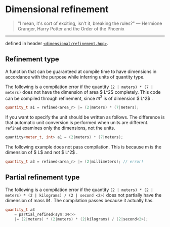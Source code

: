 # Dimensional refinement

>"I mean, it's sort of exciting, isn't it, breaking the rules?" — Hermione Granger, Harry Potter and the Order of the Phoenix

----------------------


defined in header [`<dimensional/refinement.hpp>`]().

## Refinement type

A function that can be guaranteed at compile time to have dimensions in accordance with the purpose while inferring units of quantity type.

The following is a compilation error if the quantity `(2 | meters) * (7 | meters)` does not have the dimension of area $ L^2$  completely.
This code can be compiled through refinement, since $m^2$  is of dimension $ L^2$ .

```cpp
quantity_t a1 = refined<area_r> |= (2|meters) * (7|meters);
```


If you want to specify the unit should be written as follows. The difference is that automatic unit conversion is performed when units are different.
`refined` examines only the dimensions, not the units.


```cpp
quantity<meter_t, int> a1 = (2|meters) * (7|meters);
```



The following example does not pass compilation. This is because m is the dimension of $ L$  and not $ L^2$ .

```cpp
quantity_t a3 = refined<area_r> |= (2|millimeters); // error!
```

## Partial refinement type

The following is a compilation error if the quantity `(2 | meters) * (2 | meters) * (2 | kilograms) / (2 | second <2>)` does not partially have the dimension of mass $M$ .
The compilation passes because it actually has.

```cpp
quantity_t a3
    = partial_refined<sym::M<>>
    |= (2|meters) * (2|meters) * (2|kilograms) / (2|second<2>);
```